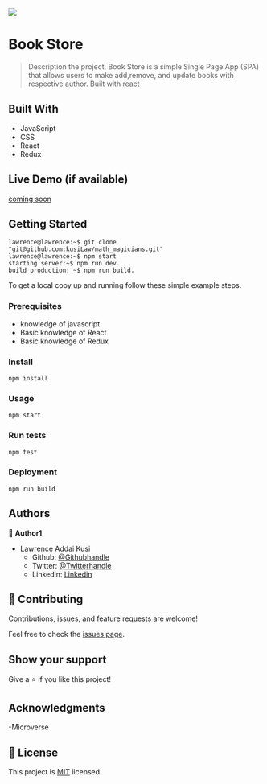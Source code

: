 ![](https://img.shields.io/badge/Microverse-blueviolet)

# Book Store

> Description the project.
Book Store is a simple Single Page App (SPA) that allows users to make add,remove, and update books with respective author. Built with react

## Built With

- JavaScript
- CSS
- React
- Redux


## Live Demo (if available)

[coming soon](https://livedemo.com)


## Getting Started

``` console
lawrence@lawrence:~$ git clone "git@github.com:kusiLaw/math_magicians.git"
lawrence@lawrence:~$ npm start
starting server:~$ npm run dev.
build production: ~$ npm run build.

```

To get a local copy up and running follow these simple example steps.

### Prerequisites
- knowledge of javascript
- Basic knowledge of React
- Basic knowledge of Redux

### Install
`npm install`

### Usage
`npm start`

### Run tests
`npm test`

### Deployment
`npm run build`


## Authors

👤 **Author1**
- Lawrence Addai Kusi
  - Github: [@Githubhandle](https://github.com/kusiLaw)
  - Twitter: [@Twitterhandle](https://twitter.com/kusilaw)
  - Linkedin: [Linkedin](https://www.linkedin.com/in/lawrence-kusi-55a662104)


## 🤝 Contributing

Contributions, issues, and feature requests are welcome!

Feel free to check the [issues page](../../issues/).

## Show your support

Give a ⭐️ if you like this project!

## Acknowledgments
-Microverse

## 📝 License

This project is [MIT](./LICENSE) licensed.
